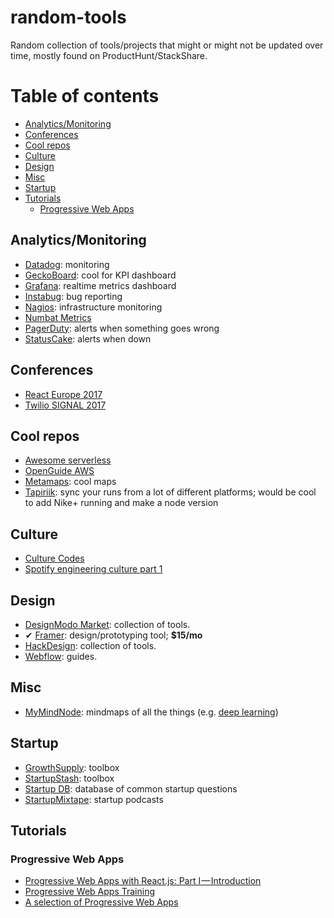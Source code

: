 # random-tools

Random collection of tools/projects that might or might not be updated over time, mostly found on ProductHunt/StackShare.

# Table of contents

- [Analytics/Monitoring](#analytics-monitoring)
- [Conferences](#conferences)
- [Cool repos](#cool-repos)
- [Culture](#culture)
- [Design](#design)
- [Misc](#misc)
- [Startup](#startup)
- [Tutorials](#tutorials)
  - [Progressive Web Apps](#pwa)

<a name="analytics-monitoring"/>

## Analytics/Monitoring
- [Datadog](https://www.datadoghq.com): monitoring
- [GeckoBoard](https://www.geckoboard.com/): cool for KPI dashboard
- [Grafana](https://grafana.com/): realtime metrics dashboard
- [Instabug](https://instabug.com): bug reporting
- [Nagios](https://www.nagios.org/): infrastructure monitoring
- [Numbat Metrics](https://github.com/numbat-metrics)
- [PagerDuty](https://www.pagerduty.com/applications/): alerts when something goes wrong
- [StatusCake](https://www.statuscake.com): alerts when down

<a name="conferences"/>

## Conferences
- [React Europe 2017](https://www.react-europe.org)
- [Twilio SIGNAL 2017](https://www.twilio.com/blog/2017/06/signal-2017-videos-online-now.html)

<a name="cool-repos"/>

## Cool repos
- [Awesome serverless](https://github.com/anaibol/awesome-serverless)
- [OpenGuide AWS](https://github.com/open-guides/og-aws)
- [Metamaps](https://github.com/metamaps/metamaps): cool maps
- [Tapiriik](https://github.com/cpfair/tapiriik): sync your runs from a lot of different platforms; would be cool to add Nike+ running and make a node version

<a name="culture"/>

## Culture

- [Culture Codes](http://culturecodes.co/)
- [Spotify engineering culture part 1](https://labs.spotify.com/2014/03/27/spotify-engineering-culture-part-1/)

<a name="design"/>

## Design

- [DesignModo Market](http://market.designmodo.com/tools/): collection of tools.
- ✔ [Framer](https://framer.com): design/prototyping tool; **$15/mo**
- [HackDesign](https://hackdesign.org/toolkit): collection of tools.
- [Webflow](https://university.webflow.com/): guides.

<a name="misc"/>

## Misc
- [MyMindNode](https://my.mindnode.com): mindmaps of all the things (e.g. [deep learning](https://my.mindnode.com/wqhKt6rDSZrJR5pVV2TpCv4xnHUsYJf3vZ9SbX7D#-60.8,-450.4,2))

<a name="startup"/>

## Startup

- [GrowthSupply](http://growthsupply.com): toolbox
- [StartupStash](http://startupstash.com/): toolbox
- [Startup DB](http://startupdb.requestsforstartups.com): database of common startup questions
- [StartupMixtape](https://www.startupmixtape.fm/): startup podcasts

<a name="tutorials"/>

## Tutorials

<a name="pwa"/>

### Progressive Web Apps

- [Progressive Web Apps with React.js: Part I — Introduction](https://medium.com/@addyosmani/progressive-web-apps-with-react-js-part-i-introduction-50679aef2b12)
- [Progressive Web Apps Training](https://developers.google.com/web/ilt/pwa/)
- [A selection of Progressive Web Apps](https://pwa.rocks/)
